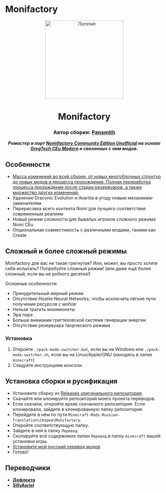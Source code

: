 # Monifactory

<p align="center"><img src="https://github.com/ThePansmith/Monifactory/assets/70342772/4ac1d5e7-0610-4f44-bfed-b3b2022eecc0" height="250" alt="Логотип"></p>
<h1 align="center">Monifactory</h1>
<h3 align="center"><b>Автор сборки: <a href="https://github.com/ThePansmith">Pansmith</a></b></h3>
<p align="center"><b><i>Ремастер и порт <a href="https://github.com/Nomi-CEu/Nomi-CEu">Nomifactory Community Edition Unofficial</a> на основе <a href="https://github.com/GregTechCEu/GregTech-Modern">GregTech CEu Modern</a> и связанных с ним модов.</i></b></p>

## Особенности

* [Масса изменений во всей сборке, от новых многоблочных структур до новых модов и процесса прохождения. Полная переработка процесса прохождения после стадии резервуаров, а также множество других изменений.](https://gist.github.com/ThePansmith/f2637bcbcb37b6d7f07cddb8a3385f14)
* Удаление Draconic Evolution и Avaritia в угоду новым механикам-заменителям
* Перерисовка всего контента Nomi для лучшего соответствия современным реалиям
* Новый режим сложности для бывалых игроков сложного режима Nomi CEu
* Опциональная совместимость с различными модами, такими как Create

## Сложный и более сложный режимы

Monifactory для вас не такая грегнутая? Или, может, вы просто хотите себя испытать? Попробуйте сложный режим! (или даже ещё более сложный, если вы не робкого десятка!)

Основные особенности:

* Принудительный мирный режим
* Отсутствие Hostile Neural Networks, чтобы исключить лёгкие пути получения ресурсов с мобов
* Нельзя тратить монимонеты
* Эра пара
* Больше внимания грегтеховской системе генерации энергии
* Отсутствие резервуара творческого режима

### Установка

1. Откройте ``./pack-mode-switcher.bat``, если вы на Windows или ``./pack-mode-switcher.sh``, если вы на Linux/Apple/GNU (находясь в папке `minecraft`)
2. Следуйте инструкциям консоли.

## Установка сборки и русификация

* Установите сборку из [Releases оригинального репозитория](https://github.com/ThePansmith/Monifactory/releases/).
* Скачайте или клонируйте репозиторий моего проекта переводов.
* Если скачали, откройте архив скачанного репозитория. Если клонировали, зайдите в клонированную папку репозитория.
* Перейдите в нём по пути `Minecraft-Mods-Russian-Translation\Сборки\Monifactory`.
* Откройте соответствующую папку.
* Зайдите в ней в папку `Перевод`.
* Скопируйте всё содержимое папки `Перевод` в папку `minecraft` вашей установки игры.
* [Установите мой русский перевод модов](https://github.com/RushanM/Minecraft-Mods-Russian-Translation?tab=readme-ov-file#-%D1%83%D1%81%D1%82%D0%B0%D0%BD%D0%BE%D0%B2%D0%BA%D0%B0).
* Готово!

## Переводчики

* [**Дефлекта**](https://github.com/RushanM)
* [**SillyAsriel**](https://github.com/SillyAsriel)